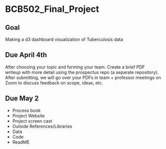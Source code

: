 # BCB502_Final_Project

## Goal
Making a d3 dashboard visualization of Tuberculosis data

## Due April 4th
After choosing your topic and forming your team. Create a brief PDF writeup with more detail using the prospectus repo (a separate repository). After submitting, we will go over your PDFs in team + professor meetings on Zoom to discuss feedback on scope, ideas, etc.

## Due May 2
- Process book
- Project Website
- Project screen cast
- Outside References/Libraries
- Data
- Code
- ReadME
